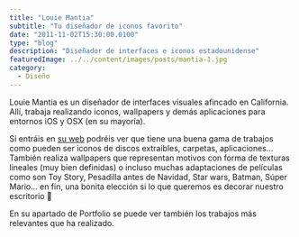 ```yaml
---
title: "Louie Mantia"
subtitle: "Tu diseñador de iconos favorito"
date: "2011-11-02T15:30:00.0100"
type: "blog"
description: "Diseñador de interfaces e iconos estadounidense"
featuredImage: ../../content/images/posts/mantia-1.jpg
category:
  - Diseño
---
```


Louie Mantia es un diseñador de interfaces visuales afincado en California. Allí, trabaja realizando iconos, wallpapers y demás aplicaciones para entornos iOS y OSX (en su mayoría).

Si entráis en [su web](http://louie.land/wallpapers) podréis ver que tiene una buena gama de trabajos como pueden ser iconos de discos extraibles, carpetas, aplicaciones... También realiza wallpapers que representan motivos con forma de texturas lineales (muy bien definidas) o incluso muchas adaptaciones de películas como son Toy Story, Pesadilla antes de Navidad, Star wars, Batman, Súper Mario… en fin, una bonita elección si lo que queremos es decorar nuestro escritorio 🙂

En su apartado de Portfolio se puede ver también los trabajos más relevantes que ha realizado.
